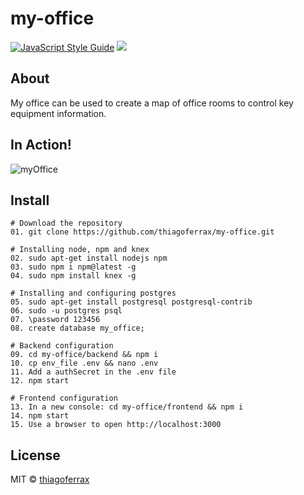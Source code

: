 # my-office
> 

[![JavaScript Style Guide](https://img.shields.io/badge/code_style-standard-brightgreen.svg)](https://standardjs.com)
<a href="https://opensource.org/licenses/MIT"><img src="https://img.shields.io/badge/License-MIT-blue.svg"></a>

## About

My office can be used to create a map of office rooms to control key equipment information.

## In Action!

![myOffice](https://user-images.githubusercontent.com/43149895/55230879-e27f1380-51ff-11e9-995d-3aca3bd1bac6.gif)

>

## Install

```
# Download the repository
01. git clone https://github.com/thiagoferrax/my-office.git

# Installing node, npm and knex
02. sudo apt-get install nodejs npm
03. sudo npm i npm@latest -g
04. sudo npm install knex -g

# Installing and configuring postgres
05. sudo apt-get install postgresql postgresql-contrib
06. sudo -u postgres psql
07. \password 123456
08. create database my_office;

# Backend configuration
09. cd my-office/backend && npm i
10. cp env_file .env && nano .env
11. Add a authSecret in the .env file
12. npm start

# Frontend configuration
13. In a new console: cd my-office/frontend && npm i
14. npm start
15. Use a browser to open http://localhost:3000
```
## License

MIT © [thiagoferrax](https://github.com/thiagoferrax)

